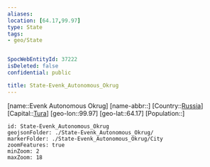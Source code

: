 ```yaml
---
aliases: 
location: [64.17,99.97]
type: State
tags:
- geo/State


SpocWebEntityId: 37222
isDeleted: false
confidential: public

title: State-Evenk_Autonomous_Okrug
---
```

[name::Evenk Autonomous Okrug]
[name-abbr::]
[Country::[Russia](geo/Continent/Europe/Russia.md)]
[Capital::[Tura](geo/Continent/Europe/Russia/City/Tura.md)]
[geo-lon::99.97]
[geo-lat::64.17]
[Population::]



```leaflet
id: State-Evenk_Autonomous_Okrug
geojsonFolder: ./State-Evenk_Autonomous_Okrug/
markerFolder: ./State-Evenk_Autonomous_Okrug/City
zoomFeatures: true 
minZoom: 2 
maxZoom: 18
```


